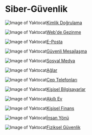 # Siber-Güvenlik
![Image of Yaktocat](https://camo.githubusercontent.com/92c4c80f2c5f1a74a96b80133eb9a5506ac1449a43edb9a6b591b4dd59fad755/68747470733a2f2f692e6962622e636f2f586279475472502f312d61757468656e7469636174696f6e2d322d33367833362e706e67)[Kimlik Doğrulama](https://github.com/LuNiZz/personal-security-checklist#authentication)

![Image of Yaktocat](https://camo.githubusercontent.com/d9635c7678f7e29ba8a2aa4d0889467012c3354623ed9665b94b800622c91b55/68747470733a2f2f692e6962622e636f2f384b4d726462582f322d696e7465726e65742d33367833362e706e67)[Web'de Gezinme](https://github.com/LuNiZz/personal-security-checklist#web-browsing)

![Image of Yaktocat](https://camo.githubusercontent.com/0009b578f927aabb8b3c6619da324d1c725f2c7431f594bb3a8723fa57a0c5b1/68747470733a2f2f692e6962622e636f2f374e725857334c2f352d656d61696c2d33367833362e706e67)[E-Posta](https://github.com/LuNiZz/personal-security-checklist#emails)

![Image of Yaktocat](https://camo.githubusercontent.com/f091dd9419432b54eafecb45a238bece635daeee47d2f2d48525f31b7d2beb34/68747470733a2f2f692e6962622e636f2f4472574a4254392f31332d6d6573736167696e672d33367833362e706e67)[Güvenli Mesajlaşma](https://github.com/LuNiZz/personal-security-checklist#secure-messaging)

![Image of Yaktocat](https://camo.githubusercontent.com/ec34832cdd8552c33c1278bc31f6c0ef4934492613da3ba03c8be9db2994eb1c/68747470733a2f2f692e6962622e636f2f47465979584d642f362d736f6369616c2d6d656469612d33367833362e706e67)[Sosyal Medya](https://github.com/LuNiZz/personal-security-checklist#networking)

![Image of Yaktocat](https://camo.githubusercontent.com/54708079292b696d4d5eebb2f7f724ec8df140f831547b09d558a028710005d7/68747470733a2f2f692e6962622e636f2f3056545a5170482f332d6e6574776f726b696e672d33367833362e706e67)[Ağlar](https://github.com/LuNiZz/personal-security-checklist#web-browsing)

![Image of Yaktocat](https://camo.githubusercontent.com/44983a981d887a4821cea5f0c8cbdad24652b5dcc0c894111c32f220e65897da/68747470733a2f2f692e6962622e636f2f463357777173562f372d70686f6e65732d33367833362e706e67)[Cep Telefonları](https://github.com/LuNiZz/personal-security-checklist#mobile-devices)

![Image of Yaktocat](https://camo.githubusercontent.com/b54d44d60553ddb2307d0f7950596becdf159cb984d662c4611e5ce454abf8b3/68747470733a2f2f692e6962622e636f2f5a667463674a712f382d636f6d7075746572732d33367833362e706e67)[Kişisel Bilgisayarlar](https://github.com/LuNiZz/personal-security-checklist#personal-computers)

![Image of Yaktocat](https://camo.githubusercontent.com/3a11f515a7db2b4a0d1e5eefe687890eb735ae0df5a0eb96158fdd0206f24666/68747470733a2f2f692e6962622e636f2f623253393337322f392d736d6172742d686f6d652d33367833362e706e67)[Akıllı Ev](https://github.com/LuNiZz/personal-security-checklist#smart-home)

![Image of Yaktocat](https://camo.githubusercontent.com/500166894349b2ab67efde60ee710fb320bb60547ad2abb3f0685007858a45fb/68747470733a2f2f692e6962622e636f2f344a54714c35792f31322d66696e616e63652d33367833362e706e67)[Kişisel Finans](https://github.com/LuNiZz/personal-security-checklist#personal-finance)

![Image of Yaktocat](https://camo.githubusercontent.com/1940ee4791a7a0ca8f3ed35d3f817994e2a6b4985802a955da9bae4595f905f7/68747470733a2f2f692e6962622e636f2f4b565056314c6b2f31302d68756d616e2d33367833362e706e67)[İnsan Yönü](https://github.com/LuNiZz/personal-security-checklist#sensible-computing)

![Image of Yaktocat](https://camo.githubusercontent.com/483813965d2dfe33a8f78b6c023263b1bea57a2898104ddceb4078d048a38faf/68747470733a2f2f692e6962622e636f2f394e62684277772f31312d706879736963616c2d33367833362e706e67)[Fiziksel Güvenlik](https://github.com/LuNiZz/personal-security-checklist#physical-security)
